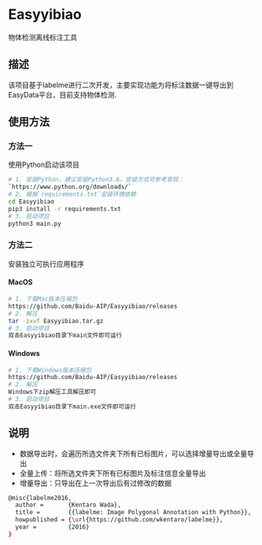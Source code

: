 # Easyyibiao
物体检测离线标注工具


## 描述  
该项目基于labelme进行二次开发，主要实现功能为将标注数据一键导出到EasyData平台，目前支持物体检测.  


## 使用方法   
### 方法一   
使用Python启动该项目
```bash
# 1. 安装Python，建议安装Python3.6，安装方式可参考官网：
`https://www.python.org/downloads/`
# 2. 根据`requirements.txt`安装环境依赖
cd Easyyibiao
pip3 install -r requirements.txt
# 3. 启动项目
python3 main.py
```

### 方法二
安装独立可执行应用程序
#### MacOS
```bash
# 1. 下载Mac版本压缩包
https://github.com/Baidu-AIP/Easyyibiao/releases
# 2. 解压
tar -zxvf Easyyibiao.tar.gz
# 3. 启动项目
双击Easyyibiao目录下main文件即可运行
```
#### Windows
```bash
# 1. 下载Windows版本压缩包
https://github.com/Baidu-AIP/Easyyibiao/releases
# 2. 解压
Windows下zip解压工具解压即可
# 3. 启动项目
双击Easyyibiao目录下main.exe文件即可运行
```


## 说明
* 数据导出时，会遍历所选文件夹下所有已标图片，可以选择增量导出或全量导出
* 全量上传：将所选文件夹下所有已标图片及标注信息全量导出
* 增量导出：只导出在上一次导出后有过修改的数据


```bash
@misc{labelme2016,
  author =       {Kentaro Wada},
  title =        {{labelme: Image Polygonal Annotation with Python}},
  howpublished = {\url{https://github.com/wkentaro/labelme}},
  year =         {2016}
}
```
